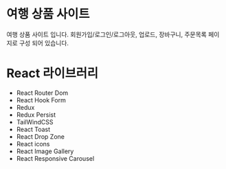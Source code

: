 # 여행 상품 사이트
여행 상품 사이트 입니다.
회원가입/로그인/로그아웃, 업로드, 장바구니, 주문목록 페이지로 구성 되어 있습니다.

# React 라이브러리
+ React Router Dom
+ React Hook Form
+ Redux
+ Redux Persist
+ TailWindCSS
+ React Toast
+ React Drop Zone
+ React icons
+ React Image Gallery
+ React Responsive Carousel
